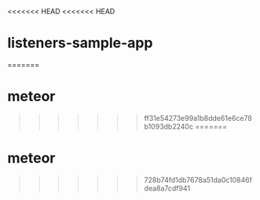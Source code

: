<<<<<<< HEAD
<<<<<<< HEAD
# listeners-sample-app
=======
# meteor
>>>>>>> ff31e54273e99a1b8dde61e6ce78b1093db2240c
=======
# meteor
>>>>>>> 728b74fd1db7678a51da0c10846fdea8a7cdf941
